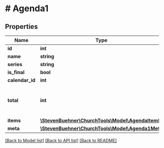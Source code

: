 # # Agenda1

## Properties

Name | Type | Description | Notes
------------ | ------------- | ------------- | -------------
**id** | **int** |  | [optional]
**name** | **string** |  | [optional]
**series** | **string** |  | [optional]
**is_final** | **bool** |  | [optional]
**calendar_id** | **int** |  | [optional]
**total** | **int** | Total of agenda items (without headers) | [optional]
**items** | [**\StevenBuehner\ChurchTools\Model\AgendaItem[]**](AgendaItem.md) |  | [optional]
**meta** | [**\StevenBuehner\ChurchTools\Model\Agenda1Meta**](Agenda1Meta.md) |  | [optional]

[[Back to Model list]](../../README.md#models) [[Back to API list]](../../README.md#endpoints) [[Back to README]](../../README.md)
